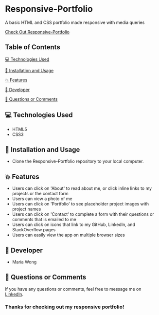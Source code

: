 
# Responsive-Portfolio

A basic HTML and CSS portfolio made responsive with media queries

[Check Out Responsive-Portfolio](https://mwong770.github.io/Responsive-Portfolio/)


## Table of Contents

[:computer:  Technologies Used](#technologies-used)

[:dvd:  Installation and Usage](#installation)

[:boom:  Features](#features)

[:bust_in_silhouette:  Developer](#developer)

[:email:  Questions or Comments](#questions-or-comments)


## <a name="technologies-used"></a> :computer: Technologies Used 
 
* HTML5
* CSS3


## <a name="installation"></a> :dvd: Installation and Usage 

* Clone the Responsive-Portfolio repository to your local computer.


## <a name="features"></a> :boom: Features

* Users can click on 'About' to read about me, or click inline links to my projects or the contact form
* Users can view a photo of me
* Users can click on 'Portfolio' to see placeholder project images with project names
* Users can click on 'Contact' to complete a form with their questions or comments that is emailed to me
* Users can click on icons that link to my GitHub, LinkedIn, and StackOverflow pages
* Users can easily view the app on multiple browser sizes


## <a name="developer"></a> :bust_in_silhouette: Developer

* Maria Wong 


## <a name="questions-or-comments"></a> :email: Questions or Comments 

If you have any questions or comments, feel free to message me on [LinkedIn](https://www.linkedin.com/in/maria-wong/).

 ### Thanks for checking out my responsive portfolio!


